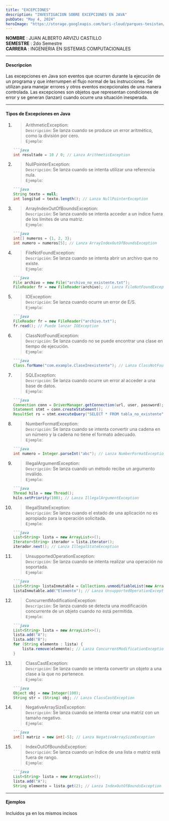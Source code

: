 ```yaml
---
title: "EXCEPCIONES"
description: "INVESTIGACION SOBRE EXCEPCIONES EN JAVA"
pubDate: "May 4, 2024"
heroImage: "https://storage.googleapis.com/bari-cloud/parques-tesistan/images/Designer%20(1).jpeg"
---
```


**NOMBRE** : JUAN ALBERTO ARVIZU CASTILLO <br>
**SEMESTRE** : 2do Semestre<br>
**CARRERA** : INGENIERIA EN SISTEMAS COMPUTACIONALES

<hr>

#### Descripcion

Las excepciones en Java son eventos que ocurren durante la ejecución de un programa y que interrumpen el flujo normal de las instrucciones. Se utilizan para manejar errores y otros eventos excepcionales de una manera controlada. Las excepciones son objetos que representan condiciones de error y se generan (lanzan) cuando ocurre una situación inesperada.

<hr>

#### Tipos de Excepciones en Java

1. > ArithmeticException: <br> 
`Descripción`: Se lanza cuando se produce un error aritmético, como la división por cero. <br>
`Ejemplo`: 
    ```markdown
    ```java 
    int resultado = 10 / 0; // Lanza ArithmeticException
    ```

2. > NullPointerException: <br>
`Descripción`: Se lanza cuando se intenta utilizar una referencia nula. <br>
`Ejemplo`: 
    ```markdown
    ```java 
    String texto = null;
    int longitud = texto.length(); // Lanza NullPointerException
    ```

3. > ArrayIndexOutOfBoundsException: <br>
`Descripción`: Se lanza cuando se intenta acceder a un índice fuera de los límites de una matriz. <br>
`Ejemplo`: 
    ```markdown
    ```java 
    int[] numeros = {1, 2, 3};
    int numero = numeros[5]; // Lanza ArrayIndexOutOfBoundsException
    ```

4. > FileNotFoundException: <br>
`Descripción`: Se lanza cuando se intenta abrir un archivo que no existe. <br>
`Ejemplo`: 
    ```markdown
    ```java 
    File archivo = new File("archivo_no_existente.txt");
    FileReader fr = new FileReader(archivo); // Lanza FileNotFoundException
    ```

5. > IOException: <br>
`Descripción`: Se lanza cuando ocurre un error de E/S. <br>
`Ejemplo`: 
    ```markdown
    ```java 
    FileReader fr = new FileReader("archivo.txt");
    fr.read(); // Puede lanzar IOException
    ```

6. > ClassNotFoundException: <br>
`Descripción`: Se lanza cuando no se puede encontrar una clase en tiempo de ejecución. <br>
`Ejemplo`: 
    ```markdown
    ```java 
    Class.forName("com.example.ClaseInexistente"); // Lanza ClassNotFoundException
    ```

7. > SQLException: <br>
`Descripción`: Se lanza cuando ocurre un error al acceder a una base de datos. <br>
`Ejemplo`: 
    ```markdown
    ```java 
    Connection conn = DriverManager.getConnection(url, user, password);
    Statement stmt = conn.createStatement();
    ResultSet rs = stmt.executeQuery("SELECT * FROM tabla_no_existente"); // Puede lanzar SQLException
    ```

8. > NumberFormatException: <br>
`Descripción`: Se lanza cuando se intenta convertir una cadena en un número y la cadena no tiene el formato adecuado. <br>
`Ejemplo`: 
    ```markdown
    ```java 
    int numero = Integer.parseInt("abc"); // Lanza NumberFormatException
    ```

9. > IllegalArgumentException: <br>
`Descripción`: Se lanza cuando un método recibe un argumento inválido. <br>
`Ejemplo`: 
    ```markdown
    ```java 
    Thread hilo = new Thread();
    hilo.setPriority(100); // Lanza IllegalArgumentException
    ```

10. > IllegalStateException: <br>
`Descripción`: Se lanza cuando el estado de una aplicación no es apropiado para la operación solicitada. <br>
`Ejemplo`: 
    ```markdown
    ```java 
    List<String> lista = new ArrayList<>();
    Iterator<String> iterador = lista.iterator();
    iterador.next(); // Lanza IllegalStateException
    ```

11. > UnsupportedOperationException: <br>
`Descripción`: Se lanza cuando se intenta realizar una operación no soportada. <br>
`Ejemplo`: 
    ```markdown
    ```java 
    List<String> listaInmutable = Collections.unmodifiableList(new ArrayList<>());
    listaInmutable.add("Elemento"); // Lanza UnsupportedOperationException
    ```

12. > ConcurrentModificationException: <br>
`Descripción`: Se lanza cuando se detecta una modificación concurrente de un objeto cuando no está permitida. <br>
`Ejemplo`: 
    ```markdown
    ```java 
    List<String> lista = new ArrayList<>();
    lista.add("A");
    lista.add("B");
    for (String elemento : lista) {
        lista.remove(elemento); // Lanza ConcurrentModificationException
    }
    ```

13. > ClassCastException: <br>
`Descripción`: Se lanza cuando se intenta convertir un objeto a una clase a la que no pertenece. <br>
`Ejemplo`: 
    ```markdown
    ```java 
    Object obj = new Integer(100);
    String str = (String) obj; // Lanza ClassCastException
    ```

14. > NegativeArraySizeException: <br>
`Descripción`: Se lanza cuando se intenta crear una matriz con un tamaño negativo. <br>
`Ejemplo`: 
    ```markdown
    ```java 
    int[] matriz = new int[-5]; // Lanza NegativeArraySizeException
    ```

15. > IndexOutOfBoundsException: <br>
`Descripción`: Se lanza cuando un índice de una lista o matriz está fuera de rango. <br>
`Ejemplo`: 
    ```markdown
    ```java 
    List<String> lista = new ArrayList<>();
    lista.add("A");
    String elemento = lista.get(2); // Lanza IndexOutOfBoundsException
    ```

<hr>

#### Ejemplos

Incluidos ya en los mismos incisos

